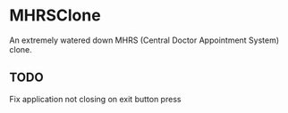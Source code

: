 # MHRSClone
 An extremely watered down MHRS (Central Doctor Appointment System) clone.

## TODO
 Fix application not closing on exit button press
